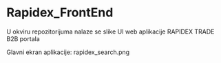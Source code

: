 # Rapidex_FrontEnd

U okviru repozitorijuma nalaze se slike UI web aplikacije RAPIDEX TRADE B2B portala

Glavni ekran aplikacije: rapidex_search.png
